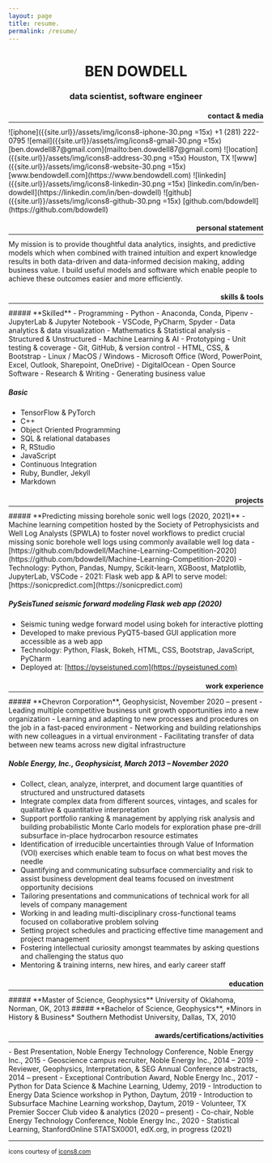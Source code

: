 ```yaml
---
layout: page
title: resume.
permalink: /resume/
---
```


<div style="text-align: center"><h1><strong>BEN DOWDELL</strong> </h1></div>

<div style="text-align: center"><h3> data scientist, software engineer </h3></div>

<div style="text-align: right"><h4>contact & media</h4></div>
<hr style="margin-top: -15px; margin-bottom: 10px;"/>
![iphone]({{site.url}}/assets/img/icons8-iphone-30.png =15x) +1 (281) 222-0795  
![email]({{site.url}}/assets/img/icons8-gmail-30.png =15x) [ben.dowdell87@gmail.com](mailto:ben.dowdell87@gmail.com)  
![location]({{site.url}}/assets/img/icons8-address-30.png =15x) Houston, TX  
![www]({{site.url}}/assets/img/icons8-website-30.png =15x) [www.bendowdell.com](https://www.bendowdell.com)  
![linkedin]({{site.url}}/assets/img/icons8-linkedin-30.png =15x) [linkedin.com/in/ben-dowdell](https://linkedin.com/in/ben-dowdell)  
![github]({{site.url}}/assets/img/icons8-github-30.png =15x) [github.com/bdowdell](https://github.com/bdowdell)
<div style="text-align: right"><h4> personal statement</h4></div>
<hr style="margin-top: -15px; margin-bottom: 10px;"/>
My mission is to provide thoughtful data analytics, insights, and predictive models which when combined with trained intuition and expert knowledge results in both data-driven and data-informed decision making, adding business value. I build useful models and software which enable people to achieve these outcomes easier and more efficiently.
<div style="text-align: right"><h4>skills & tools</h4></div>
<hr style="margin-top: -15px; margin-bottom: 10px;"/>
##### **Skilled**
- Programming
- Python
- Anaconda, Conda, Pipenv
- JupyterLab & Jupyter Notebook
- VSCode, PyCharm, Spyder
- Data analytics & data visualization
- Mathematics & Statistical analysis
- Structured & Unstructured
- Machine Learning & AI
- Prototyping
- Unit testing & coverage
- Git, GitHub, & version control
- HTML, CSS, & Bootstrap
- Linux / MacOS / Windows
- Microsoft Office (Word, PowerPoint, Excel, Outlook, Sharepoint, OneDrive)
- DigitalOcean
- Open Source Software
- Research & Writing
- Generating business value 

##### **Basic**
- TensorFlow & PyTorch
- C++
- Object Oriented Programming
- SQL & relational databases
- R, RStudio
- JavaScript
- Continuous Integration
- Ruby, Bundler, Jekyll
- Markdown
<div style="text-align: right"><h4>projects</h4></div>
<hr style="margin-top: -15px; margin-bottom: 10px;"/>
##### **Predicting missing borehole sonic well logs (2020, 2021)**
- Machine learning competition hosted by the Society of Petrophysicists and Well Log Analysts (SPWLA) to foster novel workflows to predict crucial missing sonic borehole well logs using commonly available well log data
- [https://github.com/bdowdell/Machine-Learning-Competition-2020](https://github.com/bdowdell/Machine-Learning-Competition-2020)
- Technology: Python, Pandas, Numpy, Scikit-learn, XGBoost, Matplotlib, JupyterLab, VSCode
- 2021: Flask web app & API to serve model: [https://sonicpredict.com](https://sonicpredict.com)

##### **PySeisTuned seismic forward modeling Flask web app (2020)**
- Seismic tuning wedge forward model using bokeh for interactive plotting
- Developed to make previous PyQT5-based GUI application more accessible as a web app
- Technology: Python, Flask, Bokeh, HTML, CSS, Bootstrap, JavaScript, PyCharm
- Deployed at: [https://pyseistuned.com](https://pyseistuned.com)
<div style="text-align: right"><h4>work experience</h4></div>
<hr style="margin-top: -15px; margin-bottom: 10px;"/>
##### **Chevron Corporation**, Geophysicist, November 2020 – present
- Leading multiple competitive business unit growth opportunities into a new organization
- Learning and adapting to new processes and procedures on the job in a fast-paced environment
- Networking and building relationships with new colleagues in a virtual environment
- Facilitating transfer of data between new teams across new digital infrastructure

##### **Noble Energy, Inc.**, Geophysicist, March 2013 – November 2020
- Collect, clean, analyze, interpret, and document large quantities of structured and unstructured datasets
- Integrate complex data from different sources, vintages, and scales for qualitative & quantitative interpretation
- Support portfolio ranking & management by applying risk analysis and building probabilistic Monte Carlo models for exploration phase pre-drill subsurface in-place hydrocarbon resource estimates
- Identification of irreducible uncertainties through Value of Information (VOI) exercises which enable team to focus on what best moves the needle
- Quantifying and communicating subsurface commerciality and risk to assist business development deal teams focused on investment opportunity decisions
- Tailoring presentations and communications of technical work for all levels of company management
- Working in and leading multi-disciplinary cross-functional teams focused on collaborative problem solving
- Setting project schedules and practicing effective time management and project management
- Fostering intellectual curiosity amongst teammates by asking questions and challenging the status quo
- Mentoring & training interns, new hires, and early career staff
<div style="text-align: right"><h4>education</h4></div>
<hr style="margin-top: -15px; margin-bottom: 10px"/>
##### **Master of Science, Geophysics**
University of Oklahoma, Norman, OK, 2013  
##### **Bachelor of Science, Geophysics**, *Minors in History & Business*
Southern Methodist University, Dallas, TX, 2010
<div style="text-align: right"><h4>awards/certifications/activities</h4></div>
<hr style="margin-top: -15px; margin-bottom: 10px;"/>
- Best Presentation, Noble Energy Technology Conference, Noble Energy Inc., 2015
- Geoscience campus recruiter, Noble Energy Inc., 2014 – 2019
- Reviewer, Geophysics, Interpretation, & SEG Annual Conference abstracts, 2014 – present
- Exceptional Contribution Award, Noble Energy Inc., 2017
- Python for Data Science & Machine Learning, Udemy, 2019
- Introduction to Energy Data Science workshop in Python, Daytum, 2019
- Introduction to Subsurface Machine Learning workshop, Daytum, 2019
- Volunteer, TX Premier Soccer Club video & analytics (2020 – present)
- Co-chair, Noble Energy Technology Conference, Noble Energy Inc., 2020
- Statistical Learning, StanfordOnline STATSX0001, edX.org, in progress (2021)
<hr />
<small>icons courtesy of <a href="https://icons8.com">icons8.com</a></small>
